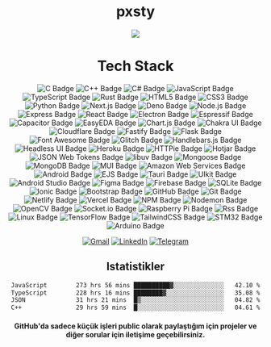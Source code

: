 
<div align="center">
  <h1>pxsty</h1>

<img src="https://komarev.com/ghpvc/?username=pxsty0&style=for-the-badge">

 
  <!--
  <img src="https://github-readme-stats.vercel.app/api?username=pxsty0&show_icons=true&hide=&count_private=true&title_color=0891b2&text_color=ffffff&icon_color=0891b2&bg_color=1c1917&hide_border=true&show_icons=true" height="200"> 

  <img src="https://github-readme-stats.vercel.app/api?username=pxsty0&show_icons=true&theme=dracula&hide_border=true" width="%100" height="150px" alt="stats" />
<img src="https://github-readme-stats.vercel.app/api/top-langs/?username=pxsty0&layout=compact&theme=dracula&hide_border=true" width="%100" height="150px" alt="stats" /> 
-->



# Tech Stack
![C Badge](https://img.shields.io/badge/c-%2300599C.svg?style=for-the-badge&logo=c&logoColor=white)
![C++ Badge](https://img.shields.io/badge/C%2B%2B-00599C?logo=cplusplus&logoColor=fff&style=for-the-badge)
![C# Badge](https://img.shields.io/badge/c%23-%23239120.svg?style=for-the-badge&logo=c-sharp&logoColor=white)
![JavaScript Badge](https://img.shields.io/badge/JavaScript-F7DF1E?logo=javascript&logoColor=000&style=for-the-badge)
![TypeScript Badge](https://img.shields.io/badge/TypeScript-3178C6?logo=typescript&logoColor=fff&style=for-the-badge)
![Rust Badge](https://img.shields.io/badge/rust-%23000000.svg?style=for-the-badge&logo=rust&logoColor=white)
![HTML5 Badge](https://img.shields.io/badge/HTML5-E34F26?logo=html5&logoColor=fff&style=for-the-badge)
![CSS3 Badge](https://img.shields.io/badge/css3-%231572B6.svg?style=for-the-badge&logo=css3&logoColor=white)
![Python Badge](https://img.shields.io/badge/python-3670A0?style=for-the-badge&logo=python&logoColor=ffdd54)
![Next.js Badge](https://img.shields.io/badge/Next.js-000?logo=nextdotjs&logoColor=fff&style=for-the-badge)
![Deno Badge](https://img.shields.io/badge/Deno-000?logo=deno&logoColor=fff&style=for-the-badge)
![Node.js Badge](https://img.shields.io/badge/Node.js-5FA04E?logo=nodedotjs&logoColor=fff&style=for-the-badge)
![Express Badge](https://img.shields.io/badge/Express-000?logo=express&logoColor=fff&style=for-the-badge)
![React Badge](https://img.shields.io/badge/React-61DAFB?logo=react&logoColor=000&style=for-the-badge)
![Electron Badge](https://img.shields.io/badge/Electron-47848F?logo=electron&logoColor=fff&style=for-the-badge)
![Espressif Badge](https://img.shields.io/badge/Espressif-E7352C?logo=espressif&logoColor=fff&style=for-the-badge)
![Capacitor Badge](https://img.shields.io/badge/Capacitor-119EFF?logo=capacitor&logoColor=fff&style=for-the-badge)
![EasyEDA Badge](https://img.shields.io/badge/EasyEDA-1765F6?logo=easyeda&logoColor=fff&style=for-the-badge)
![Chart.js Badge](https://img.shields.io/badge/Chart.js-FF6384?logo=chartdotjs&logoColor=fff&style=for-the-badge)
![Chakra UI Badge](https://img.shields.io/badge/Chakra%20UI-319795?logo=chakraui&logoColor=fff&style=for-the-badge)
![Cloudflare Badge](https://img.shields.io/badge/Cloudflare-F38020?logo=cloudflare&logoColor=fff&style=for-the-badge)
![Fastify Badge](https://img.shields.io/badge/Fastify-000?logo=fastify&logoColor=fff&style=for-the-badge)
![Flask Badge](https://img.shields.io/badge/Flask-000?logo=flask&logoColor=fff&style=for-the-badge)
![Font Awesome Badge](https://img.shields.io/badge/Font%20Awesome-538DD7?logo=fontawesome&logoColor=fff&style=for-the-badge)
![Glitch Badge](https://img.shields.io/badge/Glitch-33F?logo=glitch&logoColor=fff&style=for-the-badge)
![Handlebars.js Badge](https://img.shields.io/badge/Handlebars.js-000?logo=handlebarsdotjs&logoColor=fff&style=for-the-badge)
![Headless UI Badge](https://img.shields.io/badge/Headless%20UI-66E3FF?logo=headlessui&logoColor=000&style=for-the-badge)
![Heroku Badge](https://img.shields.io/badge/Heroku-430098?logo=heroku&logoColor=fff&style=for-the-badge)
![HTTPie Badge](https://img.shields.io/badge/HTTPie-73DC8C?logo=httpie&logoColor=000&style=for-the-badge)
![Hotjar Badge](https://img.shields.io/badge/Hotjar-FF3C00?logo=hotjar&logoColor=fff&style=for-the-badge)
![JSON Web Tokens Badge](https://img.shields.io/badge/JSON%20Web%20Tokens-000?logo=jsonwebtokens&logoColor=fff&style=for-the-badge)
![libuv Badge](https://img.shields.io/badge/libuv-403C3D?logo=libuv&logoColor=fff&style=for-the-badge)
![Mongoose Badge](https://img.shields.io/badge/Mongoose-800?logo=mongoose&logoColor=fff&style=for-the-badge)
![MongoDB Badge](https://img.shields.io/badge/MongoDB-47A248?logo=mongodb&logoColor=fff&style=for-the-badge)
![MUI Badge](https://img.shields.io/badge/MUI-007FFF?logo=mui&logoColor=fff&style=for-the-badge)
![Amazon Web Services Badge](https://img.shields.io/badge/Amazon%20Web%20Services-232F3E?logo=amazonwebservices&logoColor=fff&style=for-the-badge)
![Android Badge](https://img.shields.io/badge/Android-34A853?logo=android&logoColor=fff&style=for-the-badge)
![EJS Badge](https://img.shields.io/badge/EJS-B4CA65?logo=ejs&logoColor=fff&style=for-the-badge)
![Tauri Badge](https://img.shields.io/badge/Tauri-24C8D8?logo=tauri&logoColor=fff&style=for-the-badge)
![UIkit Badge](https://img.shields.io/badge/UIkit-2396F3?logo=uikit&logoColor=fff&style=for-the-badge)
![Android Studio Badge](https://img.shields.io/badge/Android%20Studio-3DDC84.svg?style=for-the-badge&logo=android-studio&logoColor=white)
![Figma Badge](https://img.shields.io/badge/figma-%23F24E1E.svg?style=for-the-badge&logo=figma&logoColor=white)
![Firebase Badge](https://img.shields.io/badge/firebase-%23039BE5.svg?style=for-the-badge&logo=firebase)
![SQLite Badge](https://img.shields.io/badge/sqlite-%2307405e.svg?style=for-the-badge&logo=sqlite&logoColor=white)
![Ionic Badge](https://img.shields.io/badge/Ionic-%233880FF.svg?style=for-the-badge&logo=Ionic&logoColor=white)
![Bootstrap Badge](https://img.shields.io/badge/bootstrap-%23563D7C.svg?style=for-the-badge&logo=bootstrap&logoColor=white)
![GitHub Badge](https://img.shields.io/badge/github-%23121011.svg?style=for-the-badge&logo=github&logoColor=white)
![Git Badge](https://img.shields.io/badge/git-%23F05033.svg?style=for-the-badge&logo=git&logoColor=white)
![Netlify Badge](https://img.shields.io/badge/netlify-%23000000.svg?style=for-the-badge&logo=netlify&logoColor=%2300C7B7)
![Vercel Badge](https://img.shields.io/badge/vercel-%23000000.svg?style=for-the-badge&logo=vercel&logoColor=white)
![NPM Badge](https://img.shields.io/badge/NPM-%23CB3837.svg?style=for-the-badge&logo=npm&logoColor=white)
![Nodemon Badge](https://img.shields.io/badge/NODEMON-%23323330.svg?style=for-the-badge&logo=nodemon&logoColor=%BBDEAD)
![OpenCV Badge](https://img.shields.io/badge/opencv-%23white.svg?style=for-the-badge&logo=opencv&logoColor=white)
![Socket.io Badge](https://img.shields.io/badge/Socket.io-010101?logo=socketdotio&logoColor=fff&style=for-the-badge)
![Raspberry Pi Badge](https://img.shields.io/badge/-RaspberryPi-C51A4A?style=for-the-badge&logo=Raspberry-Pi)
![Rss Badge](https://img.shields.io/badge/rss-F88900?style=for-the-badge&logo=rss&logoColor=white)
![Linux Badge](https://img.shields.io/badge/Linux-FCC624?style=for-the-badge&logo=linux&logoColor=black)
![TensorFlow Badge](https://img.shields.io/badge/TensorFlow-%23FF6F00.svg?style=for-the-badge&logo=TensorFlow&logoColor=white)
![TailwindCSS Badge](https://img.shields.io/badge/tailwindcss-%2338B2AC.svg?style=for-the-badge&logo=tailwind-css&logoColor=white)
![STM32 Badge](https://img.shields.io/badge/-STM32-03234B?style=for-the-badge&logo=STMicroelectronics&logoColor=white)
![Arduino Badge](https://img.shields.io/badge/-Arduino-00979D?style=for-the-badge&logo=Arduino&logoColor=white)
<!--
# GitHub Stats
<table align="center" border="0" cellpadding="0" cellspacing="0">
  <thead>
    <tr>
      <td>
        <img
          src="https://github-readme-stats.vercel.app/api?username=pxsty0&show_icons=true&locale=en&theme=tokyonight&count_private=true"
          alt="GitHub Stats"
        />
      </td>
      <td>
        <img
          src="https://streak-stats.demolab.com/?user=pxsty0&theme=tokyonight&count_private=true"
          alt="GitHub Stats"
        />
      </td>
    </tr>
  </thead>
</table> -->

[![Gmail](https://img.shields.io/badge/Gmail-D14836?style=for-the-badge&logo=gmail&logoColor=white)](mailto:pxsty@pxserv.net) [![LinkedIn](https://img.shields.io/badge/linkedin-%230077B5.svg?style=for-the-badge&logo=linkedin&logoColor=white)](https://www.linkedin.com/in/mustafakok0/) [![Telegram](https://img.shields.io/badge/Telegram-2CA5E0?style=for-the-badge&logo=telegram&logoColor=white)](https://t.me/pxsty)

## Istatistikler

<!--START_SECTION:waka-->

```txt
JavaScript        273 hrs 56 mins ██████████▓░░░░░░░░░░░░░░   42.10 %
TypeScript        228 hrs 16 mins ████████▓░░░░░░░░░░░░░░░░   35.08 %
JSON              31 hrs 21 mins  █▒░░░░░░░░░░░░░░░░░░░░░░░   04.82 %
C++               29 hrs 59 mins  █░░░░░░░░░░░░░░░░░░░░░░░░   04.61 %
```

<!--END_SECTION:waka-->

   <h4>GitHub'da sadece küçük işleri public olarak paylaştığım için projeler ve diğer sorular için iletişime geçebilirsiniz.</h4>
</div>
